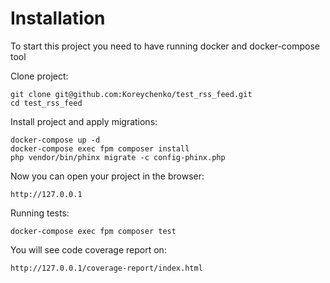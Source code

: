 # Installation

To start this project you need to have running docker and docker-compose tool

Clone project:

    git clone git@github.com:Koreychenko/test_rss_feed.git
    cd test_rss_feed

Install project and apply migrations:

    docker-compose up -d    
    docker-compose exec fpm composer install
    php vendor/bin/phinx migrate -c config-phinx.php
    
Now you can open your project in the browser:

    http://127.0.0.1
    
Running tests:

    docker-compose exec fpm composer test
    
You will see code coverage report on:

    http://127.0.0.1/coverage-report/index.html